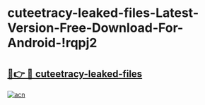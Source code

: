 # cuteetracy-leaked-files-Latest-Version-Free-Download-For-Android-!rqpj2

# <h2><a href="https://nd2ehy.esa.edu.pl?title=cuteetracy-leaked-files&ref=rqpj2">🔗👉 🔴 cuteetracy-leaked-files</a></h2>

[![acn](https://github.com/user-attachments/assets/0f9c940e-d8b0-45ae-aac7-cd30a18b3e1c)](https://nd2ehy.esa.edu.pl?title=cuteetracy-leaked-files&ref=rqpj2)

